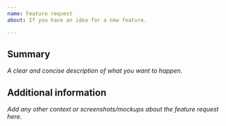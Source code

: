 ```yaml
---
name: Feature request
about: If you have an idea for a new feature.

---
```


## Summary
_A clear and concise description of what you want to happen._

## Additional information
_Add any other context or screenshots/mockups about the feature request here._

